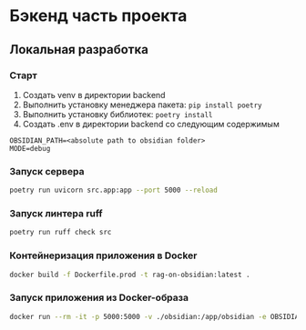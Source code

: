 # Бэкенд часть проекта

## Локальная разработка

### Старт
1. Создать venv в директории backend
2. Выполнить установку менеджера пакета: `pip install poetry`
3. Выполнить установку библиотек: `poetry install`
4. Создать .env в директории backend со следующим содержимым
```env
OBSIDIAN_PATH=<absolute path to obsidian folder>
MODE=debug
```

### Запуск сервера

```bash
poetry run uvicorn src.app:app --port 5000 --reload
```

### Запуск линтера ruff

```bash
poetry run ruff check src
```

### Контейнеризация приложения в Docker

```bash
docker build -f Dockerfile.prod -t rag-on-obsidian:latest .
```

### Запуск приложения из Docker-образа
```bash
docker run --rm -it -p 5000:5000 -v ./obsidian:/app/obsidian -e OBSIDIAN_PATH='/app/obsidian' -e ORIGINS='http://localhost:5173' --name rag-on-obsidian -d rag-on-obsidian:latest
```